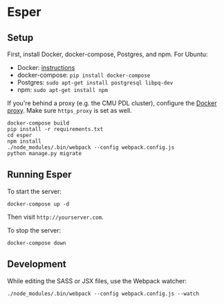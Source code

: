# Esper

## Setup
First, install Docker, docker-compose, Postgres, and npm. For Ubuntu:
* Docker: [instructions](https://docs.docker.com/engine/installation/linux/ubuntu/#prerequisites)
* docker-compose: `pip install docker-compose`
* Postgres: `sudo apt-get install postgresql libpq-dev`
* npm: `sudo apt-get install npm`

If you're behind a proxy (e.g. the CMU PDL cluster), configure the [Docker proxy](https://docs.docker.com/engine/admin/systemd/#http-proxy). Make sure `https_proxy` is set as well.

```
docker-compose build
pip install -r requirements.txt
cd esper
npm install
./node_modules/.bin/webpack --config webpack.config.js
python manage.py migrate
```

## Running Esper
To start the server:
```
docker-compose up -d
```

Then visit `http://yourserver.com`.

To stop the server:
```
docker-compose down
```

## Development
While editing the SASS or JSX files, use the Webpack watcher:
```
./node_modules/.bin/webpack --config webpack.config.js --watch
```
